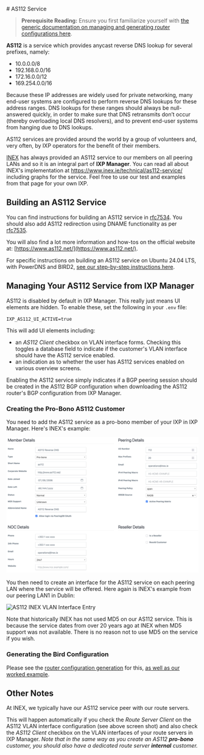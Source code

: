 # AS112 Service

> **Prerequisite Reading:** Ensure you first familiarize yourself with [the generic documentation on managing and generating router configurations here](routers.md).

**AS112** is a service which provides anycast reverse DNS lookup for several prefixes, namely:

* 10.0.0.0/8
* 192.168.0.0/16
* 172.16.0.0/12
* 169.254.0.0/16

Because these IP addresses are widely used for private networking, many end-user systems are configured to perform reverse DNS lookups for these address ranges.  DNS lookups for these ranges should always be null-answered quickly, in order to make sure that DNS retransmits don’t occur (thereby overloading local DNS resolvers), and to prevent end-user systems from hanging due to DNS lookups.

AS112 services are provided around the world by a group of volunteers and, very often, by IXP operators for the benefit of their members.

[INEX](https://www.inex.ie/) has always provided an AS112 service to our members on all peering LANs and so it is an integral part of **IXP Manager**. You can read all about INEX's implementation at https://www.inex.ie/technical/as112-service/ including graphs for the service. Feel free to use our test and examples from that page for your own IXP.

## Building an AS112 Service

You can find instructions for building an AS112 service in [rfc7534](https://tools.ietf.org/html/rfc7534). You should also add AS112 redirection using DNAME functionality as per [rfc7535](https://tools.ietf.org/html/rfc7535).

You will also find a lot more information and how-tos on the official website at: [https://www.as112.net/](https://www.as112.net/).

For specific instructions on building an AS112 service on Ubuntu 24.04 LTS, with PowerDNS and BIRD2, [see our step-by-step instructions here](as112/as112-ubuntu-pdns.md).

## Managing Your AS112 Service from IXP Manager

AS112 is disabled by default in IXP Manager. This really just means UI elements are hidden. To enable these, set the following in your `.env` file:

```
IXP_AS112_UI_ACTIVE=true
```

This will add UI elements including:

* an *AS112 Client* checkbox on VLAN interface forms. Checking this toggles a database field to indicate if the customer's VLAN interface should have the AS112 service enabled.
* an indication as to whether the user has AS112 services enabled on various overview screens.

Enabling the AS112 service simply indicates if a BGP peering session should be created in the AS112 BGP configuration when downloading the AS112 router's BGP configuration from IXP Manager.

### Creating the Pro-Bono AS112 Customer

You need to add the AS112 service as a pro-bono member of your IXP in IXP Manager. Here's INEX's example:

![AS112 INEX Customer Entry](img/as112-inex-cust.png)

You then need to create an interface for the AS112 service on each peering LAN where the service will be offered. Here again is INEX's example from our peering LAN1 in Dublin:

![AS112 INEX VLAN Interface Entry](img/as112-inex-vli.png)

Note that historically INEX has not used MD5 on our AS112 service. This is because the service dates from over 20 years ago at INEX when MD5 support was not available. There is no reason not to use MD5 on the service if you wish.

### Generating the Bird Configuration

Please see the [router configuration generation](routers.md) for this, [as well as our worked example](as112/as112-ubuntu-pdns.md).


## Other Notes

At INEX, we typically have our AS112 service peer with our route servers.

This will happen automatically if you check the *Route Server Client* on the AS112 VLAN interface configuration (see above screen shot) and also check the *AS112 Client* checkbox on the VLAN interfaces of your route servers in IXP Manager. *Note that in the same way as you create an AS112 __pro-bono__ customer, you should also have a dedicated route server __internal__ customer.*

